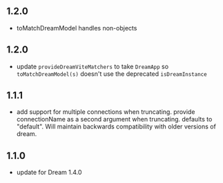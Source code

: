 ## 1.2.0

- toMatchDreamModel handles non-objects

## 1.2.0

- update `provideDreamViteMatchers` to take `DreamApp` so `toMatchDreamModel(s)` doesn't use the deprecated `isDreamInstance`

## 1.1.1

- add support for multiple connections when truncating. provide connectionName as a second argument when truncating. defaults to "default". Will maintain backwards compatibility with older versions of dream.

## 1.1.0

- update for Dream 1.4.0
